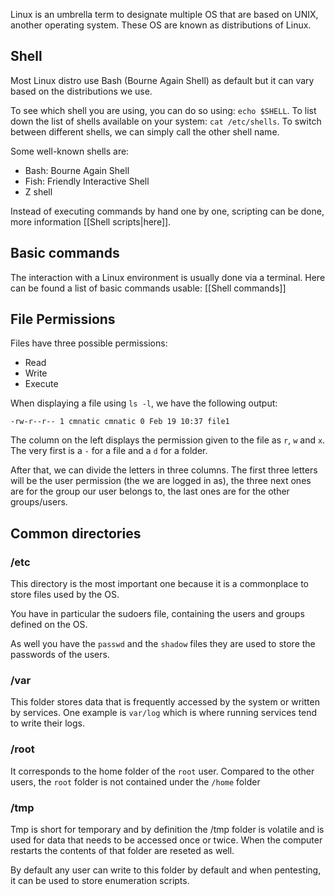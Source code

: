 Linux is an umbrella term to designate multiple OS that are based on UNIX, another operating system. These OS are known as distributions of Linux.

## Shell

Most Linux distro use Bash (Bourne Again Shell) as default but it can vary based on the distributions we use.

To see which shell you are using, you can do so using: `echo $SHELL`. To list down the list of shells available on your system: `cat /etc/shells`. To switch between different shells, we can simply call the other shell name.

Some well-known shells are:
- Bash: Bourne Again Shell
- Fish: Friendly Interactive Shell
- Z shell

Instead of executing commands by hand one by one, scripting can be done, more information [[Shell scripts|here]].
## Basic commands

The interaction with a Linux environment is usually done via a terminal. Here can be found a list of basic commands usable: [[Shell commands]]

## File Permissions

Files have three possible permissions:
- Read
- Write
- Execute

When displaying a file using `ls -l`, we have the following output:

```shell-session
-rw-r--r-- 1 cmnatic cmnatic 0 Feb 19 10:37 file1
```

The column on the left displays the permission given to the file as `r`, `w` and `x`. The very first is a `-` for a file and a `d` for a folder.

After that, we can divide the letters in three columns. The first three letters will be the user permission (the we are logged in as), the three next ones are for the group our user belongs to, the last ones are for the other groups/users.

## Common directories

### /etc

This directory is the most important one because it is a commonplace to store files used by the OS. 

You have in particular the sudoers file, containing the users and groups defined on the OS.

As well you have the `passwd` and the `shadow` files they are used to store the passwords of the users.

### /var

This folder stores data that is frequently accessed by the system or written by services. One example is `var/log` which is where running services tend to write their logs.

### /root

It corresponds to the home folder of the `root` user. Compared to the other users, the `root` folder is not contained under the `/home` folder

### /tmp

Tmp is short for temporary and by definition the /tmp folder is volatile and is used for data that needs to be accessed once or twice. When the computer restarts the contents of that folder are reseted as well.

By default any user can write to this folder by default and when pentesting, it can be used to store enumeration scripts.

